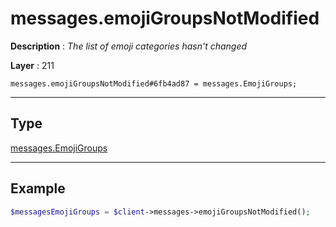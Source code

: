 # messages.emojiGroupsNotModified

**Description** : *The list of emoji categories hasn&#039;t changed*

**Layer** : 211

```tl
messages.emojiGroupsNotModified#6fb4ad87 = messages.EmojiGroups;
```

---

## Type

[messages.EmojiGroups](type/messages.EmojiGroups)

---

## Example

```php
$messagesEmojiGroups = $client->messages->emojiGroupsNotModified();
```